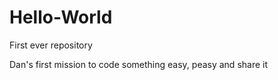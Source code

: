 # Hello-World
First ever repository

Dan's first mission to code something easy, peasy and share it
